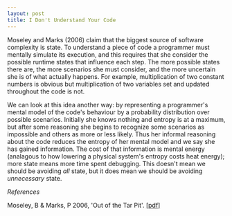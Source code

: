 ```yaml
---
layout: post
title: I Don't Understand Your Code
---
```


Moseley and Marks (2006) claim that the biggest source of software complexity
is state.  To understand a piece of code a programmer must mentally simulate
its execution, and this requires that she consider the possible runtime states
that influence each step.  The more possible states there are, the more
scenarios she must consider, and the more uncertain she is of what actually
happens.  For example, multiplication of two constant numbers is obvious but
multiplication of two variables set and updated throughout the code is not.

We can look at this idea another way: by representing a programmer's mental
model of the code's behaviour by a probability distribution over possible
scenarios.  Initially she knows nothing and entropy is at a maximum, but after
some reasoning she begins to recognize some scenarios as impossible and others
as more or less likely.  Thus her informal reasoning about the code reduces the
entropy of her mental model and we say she has gained information.  The cost of
that information is mental energy (analagous to how lowering a physical
system's entropy costs heat energy); more state means more time spent
debugging.  This doesn't mean we should be avoiding *all* state, but it does
mean we should be avoiding *unnecessary* state.


*References*

Moseley, B & Marks, P 2006, 'Out of the Tar Pit'. [[pdf]](http://shaffner.us/cs/papers/tarpit.pdf)
